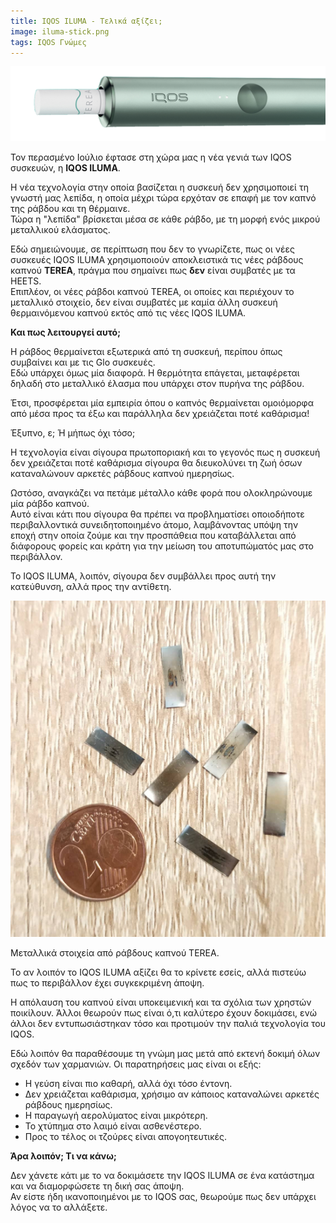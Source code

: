 ```yaml
---
title: ΙQOS ILUMA - Τελικά αξίζει;
image: iluma-stick.png
tags: IQOS Γνώμες
---
```


![IQOS ILUMA with TEREA stick](/assets/images/iluma-stick.png)

Τον περασμένο Ιούλιο έφτασε στη χώρα μας η νέα γενιά των IQOS συσκευών, η **IQOS ILUMA**.

Η νέα τεχνολογία στην οποία βασίζεται η συσκευή δεν χρησιμοποιεί τη γνωστή μας λεπίδα, η οποία μέχρι τώρα ερχόταν σε επαφή με τον καπνό της ράβδου και τη θέρμαινε.\
Τώρα η "λεπίδα" βρίσκεται μέσα σε κάθε ράβδο, με τη μορφή ενός μικρού μεταλλικού ελάσματος.

<!--more-->

Εδώ σημειώνουμε, σε περίπτωση που δεν το γνωρίζετε, πως οι νέες συσκευές IQOS ILUMA χρησιμοποιούν αποκλειστικά τις νέες ράβδους καπνού **TEREA**, πράγμα που σημαίνει πως **δεν** είναι συμβατές με τα HEETS.\
Επιπλέον, οι νέες ράβδοι καπνού TEREA, οι οποίες και περιέχουν το μεταλλικό στοιχείο, δεν είναι συμβατές με καμία άλλη συσκευή θερμαινόμενου καπνού εκτός από τις νέες IQOS ILUMA.

**Και πως λειτουργεί αυτό;**

Η ράβδος θερμαίνεται εξωτερικά από τη συσκευή, περίπου όπως συμβαίνει και με τις Glo συσκευές.\
Εδώ υπάρχει όμως μία διαφορά. Η θερμότητα επάγεται, μεταφέρεται δηλαδή στο μεταλλικό έλασμα που υπάρχει στον πυρήνα της ράβδου.

Έτσι, προσφέρεται μία εμπειρία όπου ο καπνός θερμαίνεται ομοιόμορφα από μέσα προς τα έξω και παράλληλα δεν χρειάζεται ποτέ καθάρισμα!

Έξυπνο, ε;
Ή μήπως όχι τόσο;

Η τεχνολογία είναι σίγουρα πρωτοποριακή και το γεγονός πως η συσκευή δεν χρειάζεται ποτέ καθάρισμα σίγουρα θα διευκολύνει τη ζωή όσων καταναλώνουν αρκετές ράβδους καπνού ημερησίως.

Ωστόσο, αναγκάζει να πετάμε μέταλλο κάθε φορά που ολοκληρώνουμε μία ράβδο καπνού.\
Αυτό είναι κάτι που σίγουρα θα πρέπει να προβληματίσει οποιοδήποτε περιβαλλοντικά συνειδητοποιημένο άτομο, λαμβάνοντας υπόψη την εποχή στην οποία ζούμε και την προσπάθεια που καταβάλλεται από διάφορους φορείς και κράτη για την μείωση του αποτυπώματός μας στο περιβάλλον.



Το IQOS ILUMA, λοιπόν, σίγουρα δεν συμβάλλει προς αυτή την κατεύθυνση, αλλά προς την αντίθετη.

<div class="card centered">
  <div class="card__image">
    <img class="image" src="/assets/images/terea-metal-blades.jpg"/>
    <div class="overlay overlay--top">
      <p>Μεταλλικά στοιχεία από ράβδους καπνού TEREA.</p>
    </div>
  </div>
</div>

Το αν λοιπόν το IQOS ILUMA αξίζει θα το κρίνετε εσείς, αλλά πιστεύω πως το περιβάλλον έχει συγκεκριμένη άποψη.

Η απόλαυση του καπνού είναι υποκειμενική και τα σχόλια των χρηστών ποικίλουν.
Άλλοι θεωρούν πως είναι ό,τι καλύτερο έχουν δοκιμάσει, ενώ άλλοι δεν εντυπωσιάστηκαν τόσο και προτιμούν την παλιά τεχνολογία του IQOS.

Εδώ λοιπόν θα παραθέσουμε τη γνώμη μας μετά από εκτενή δοκιμή όλων σχεδόν των χαρμανιών.
Οι παρατηρήσεις μας είναι οι εξής:
* Η γεύση είναι πιο καθαρή, αλλά όχι τόσο έντονη.
* Δεν χρειάζεται καθάρισμα, χρήσιμο αν κάποιος καταναλώνει αρκετές ράβδους ημερησίως.
* Η παραγωγή αερολύματος είναι μικρότερη.
* Το χτύπημα στο λαιμό είναι ασθενέστερο.
* Προς το τέλος οι τζούρες είναι απογοητευτικές.

**Άρα λοιπόν; Τι να κάνω;**

Δεν χάνετε κάτι με το να δοκιμάσετε την IQOS ILUMA σε ένα κατάστημα και να διαμορφώσετε τη δική σας άποψη.\
Αν είστε ήδη ικανοποιημένοι με το IQOS σας, θεωρούμε πως δεν υπάρχει λόγος να το αλλάξετε.

